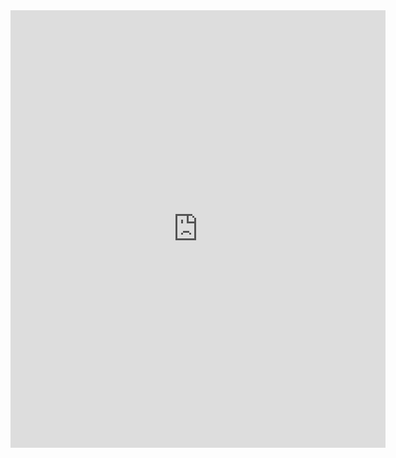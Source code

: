 <embed src="https://nvnhat95.github.io/files/cv2021.pdf" width="600" height="700" type='application/pdf'>